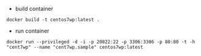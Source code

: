 - build container
```
docker build -t centos7wp:latest .
```
- run container
```
docker run --privileged -d -i -p 20022:22 -p 3306:3306 -p 80:80 -t -h "cent7wp" --name "cent7wp.sample" centos7wp:latest 
```
